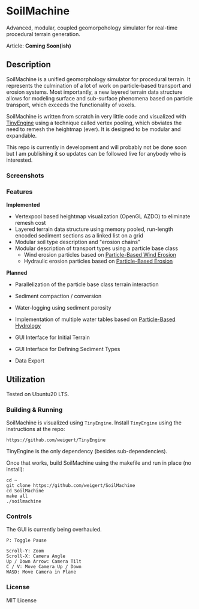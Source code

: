 # SoilMachine

Advanced, modular, coupled geomorpohology simulator for real-time procedural terrain generation.

Article: **Coming Soon(ish)**

## Description

SoilMachine is a unified geomorphology simulator for procedural terrain. It represents the culmination of a lot of work on particle-based transport and erosion systems. Most importantly, a new layered terrain data structure allows for modeling surface and sub-surface phenomena based on particle transport, which exceeds the functionality of voxels.

SoilMachine is written from scratch in very little code and visualized with [TinyEngine](https://github.com/weigert/TinyEngine) using a technique called vertex pooling, which obviates the need to remesh the heightmap (ever). It is designed to be modular and expandable.

This repo is currently in development and will probably not be done soon but I am publishing it so updates can be followed live for anybody who is interested.

### Screenshots



### Features

**Implemented**

- Vertexpool based heightmap visualization (OpenGL AZDO) to eliminate remesh cost
- Layered terrain data structure using memory pooled, run-length encoded sediment sections as a linked list on a grid
- Modular soil type description and "erosion chains"
- Modular description of transport types using a particle base class
  - Wind erosion particles based on [Particle-Based Wind Erosion](https://github.com/weigert/SimpleWindErosion)
  - Hydraulic erosion particles based on [Particle-Based Erosion](https://github.com/weigert/SimpleErosion)

**Planned**

- Parallelization of the particle base class terrain interaction
- Sediment compaction / conversion
- Water-logging using sediment porosity
- Implementation of multiple water tables based on [Particle-Based Hydrology](https://github.com/weigert/SimpleHydrology)

- GUI Interface for Initial Terrain
- GUI Interface for Defining Sediment Types
- Data Export

## Utilization

Tested on Ubuntu20 LTS.

### Building & Running

SoilMachine is visualized using `TinyEngine`. Install `TinyEngine` using the instructions at the repo:

    https://github.com/weigert/TinyEngine
    
TinyEngine is the only dependency (besides sub-dependencies).

Once that works, build SoilMachine using the makefile and run in place (no install):

    cd ~
    git clone https://github.com/weigert/SoilMachine
    cd SoilMachine
    make all
    ./soilmachine

### Controls

The GUI is currently being overhauled.

    P: Toggle Pause
  
    Scroll-Y: Zoom
    Scroll-X: Camera Angle
    Up / Down Arrow: Camera Tilt
    C / V: Move Camera Up / Down
    WASD: Move Camera in Plane
    
### License

MIT License
